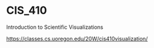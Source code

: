 # CIS_410
 Introduction to Scientific Visualizations

https://classes.cs.uoregon.edu/20W/cis410visualization/
